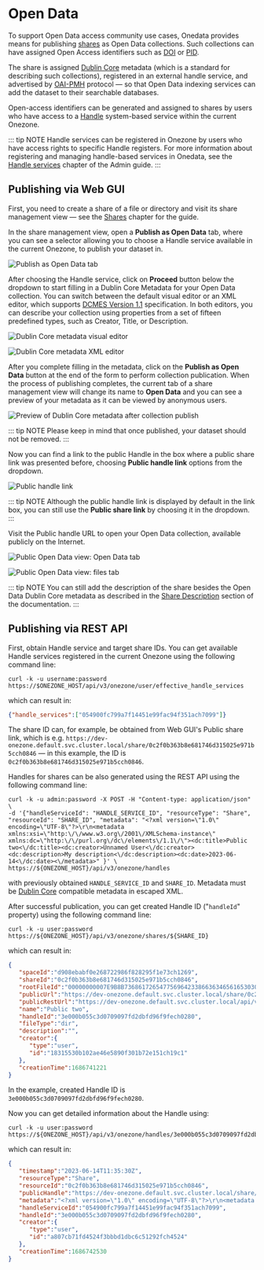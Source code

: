 # Open Data

To support Open Data access community use cases, Onedata provides means for publishing [shares](./shares.md) as Open Data collections. Such collections can have assigned Open Access identifiers such as [DOI](http://www.doi.org/) or [PID](http://www.pidconsortium.eu/). 

The share is assigned [Dublin Core](https://en.wikipedia.org/wiki/Dublin_Core) metadata (which is a standard for describing such collections), registered in an external handle service, and advertised by [OAI-PMH](https://www.openarchives.org/pmh/) protocol — so that Open Data indexing services can add the dataset to their searchable databases.

Open-access identifiers can be generated and assigned to shares by users who have access to a [Handle](http://handle.net/) system-based service within the current Onezone.

::: tip NOTE
Handle services can be registered in Onezone by users who have access rights to specific Handle registers. For more information about registering and managing handle-based services in Onedata, see the [Handle services](../admin-guide/onezone/configuration/handle-services.md) chapter of the Admin guide.
:::

## Publishing via Web GUI

First, you need to create a share of a file or directory and visit its share management view — see the [Shares](./shares.md) chapter for the guide.

In the share management view, open a **Publish as Open Data** tab, where you can see a selector allowing you to choose a Handle service available in the current Onezone, to publish your dataset in.

![Publish as Open Data tab](../../images/user-guide/open-data/gui-publish-tab.png#screenshot)

After choosing the Handle service, click on **Proceed** button below the dropdown to start filling in a Dublin Core Metadata for your Open Data collection. You can switch between the default visual editor or an XML editor, which supports [DCMES Version 1.1](https://www.dublincore.org/specifications/dublin-core/dces/) specification. In both editors, you can describe your collection using properties from a set of fifteen predefined types, such as Creator, Title, or Description.

![Dublin Core metadata visual editor](../../images/user-guide/open-data/gui-publish-dublin-core-visual.png#screenshot)

![Dublin Core metadata XML editor](../../images/user-guide/open-data/gui-publish-dublin-core-xml.png#screenshot)

After you complete filling in the metadata, click on the **Publish as Open Data** button at the end of the form to perform collection publication. When the process of publishing completes, the current tab of a share management view will change its name to **Open Data** and you can see a preview of your metadata as it can be viewed by anonymous users.

![Preview of Dublin Core metadata after collection publish](../../images/user-guide/open-data/gui-publish-open-data-preview.png#screenshot)

::: tip NOTE
Please keep in mind that once published, your dataset should not be removed.
:::

Now you can find a link to the public Handle in the box where a public share link was presented before, choosing **Public handle link** options from the dropdown.

![Public handle link](../../images/user-guide/open-data/gui-publish-public-handle-link.png#screenshot)

::: tip NOTE
Although the public handle link is displayed by default in the link box, you can still use the **Public share link** by choosing it in the dropdown.
:::

Visit the Public handle URL to open your Open Data collection, available publicly on the Internet.

![Public Open Data view: Open Data tab](../../images/user-guide/open-data/gui-public-open-data.png#screenshot)

![Public Open Data view: files tab](../../images/user-guide/open-data/gui-public-files.png#screenshot)

::: tip NOTE
You can still add the description of the share besides the Open Data Dublin Core metadata as described in the [Share Description](./shares.md#share-description) section of the documentation.
:::


## Publishing via REST API

First, obtain Handle service and target share IDs. You can get available Handle services registered in the current Onezone using the following command line:

```shell
curl -k -u username:password https://$ONEZONE_HOST/api/v3/onezone/user/effective_handle_services
```

which can result in:

```json
{"handle_services":["054900fc799a7f14451e99fac94f351ach7099"]}
```

The share ID can, for example, be obtained from Web GUI's Public share link, which is e.g. `https://dev-onezone.default.svc.cluster.local/share/0c2f0b363b8e681746d315025e971b5cch0846` — in this example, the ID is `0c2f0b363b8e681746d315025e971b5cch0846`.

Handles for shares can be also generated using the REST API using the following command line:

```shell
curl -k -u admin:password -X POST -H "Content-type: application/json" \
-d '{"handleServiceId": "HANDLE_SERVICE_ID", "resourceType": "Share", "resourceId": "SHARE_ID", "metadata": "<?xml version=\"1.0\" encoding=\"UTF-8\"?>\r\n<metadata xmlns:xsi=\"http:\/\/www.w3.org\/2001\/XMLSchema-instance\" xmlns:dc=\"http:\/\/purl.org\/dc\/elements\/1.1\/\"><dc:title>Public two<\/dc:title><dc:creator>Unnamed User<\/dc:creator> <dc:description>My description<\/dc:description><dc:date>2023-06-14<\/dc:date><\/metadata>" }' \
https://${ONEZONE_HOST}/api/v3/onezone/handles

```

with previously obtained `HANDLE_SERVICE_ID` and `SHARE_ID`. Metadata must be [Dublin Core](https://www.dublincore.org/specifications/dublin-core/dces/) compatible metadata in escaped XML.

After successful publication, you can get created Handle ID ("`handleId`" property) using the following command line:

```shell
curl -k -u user:password https://${ONEZONE_HOST}/api/v3/onezone/shares/${SHARE_ID}
```

which can result in:

```json
{
   "spaceId":"d908ebabf0e268722986f828295f1e73ch1269",
   "shareId":"0c2f0b363b8e681746d315025e971b5cch0846",
   "rootFileId":"00000000007E9B8B736861726547756964233866363465616530303433353763333461663661363538393264336630353961636834616236236439303865626162663065323638373232393836663832383239356631653733636831323639233063326630623336336238653638313734366433313530323565393731623563636830383436",
   "publicUrl":"https://dev-onezone.default.svc.cluster.local/share/0c2f0b363b8e681746d315025e971b5cch0846",
   "publicRestUrl":"https://dev-onezone.default.svc.cluster.local/api/v3/onezone/shares/0c2f0b363b8e681746d315025e971b5cch0846/public",
   "name":"Public two",
   "handleId":"3e000b055c3d0709097fd2dbfd96f9fech0280",
   "fileType":"dir",
   "description":"",
   "creator":{
      "type":"user",
      "id":"18315530b102ae46e5890f301b72e151ch19c1"
   },
   "creationTime":1686741221
}
```

In the example, created Handle ID is `3e000b055c3d0709097fd2dbfd96f9fech0280`.

Now you can get detailed information about the Handle using:

```shell
curl -k -u user:password https://${ONEZONE_HOST}/api/v3/onezone/handles/3e000b055c3d0709097fd2dbfd96f9fech0280
```

which can result in:

```json
{
   "timestamp":"2023-06-14T11:35:30Z",
   "resourceType":"Share",
   "resourceId":"0c2f0b363b8e681746d315025e971b5cch0846",
   "publicHandle":"https://dev-onezone.default.svc.cluster.local/share/0c2f0b363b8e681746d315025e971b5cch0846",
   "metadata":"<?xml version=\"1.0\" encoding=\"UTF-8\"?>\r\n<metadata xmlns:xsi=\"http://www.w3.org/2001/XMLSchema-instance\" xmlns:dc=\"http://purl.org/dc/elements/1.1/\"><dc:title>Public two</dc:title><dc:creator>Unnamed User</dc:creator> <dc:description>My description</dc:description><dc:date>2023-06-14</dc:date></metadata>",
   "handleServiceId":"054900fc799a7f14451e99fac94f351ach7099",
   "handleId":"3e000b055c3d0709097fd2dbfd96f9fech0280",
   "creator":{
      "type":"user",
      "id":"a807cb71fd4524f3bbbd1dbc6c51292fch4524"
   },
   "creationTime":1686742530
}
```
